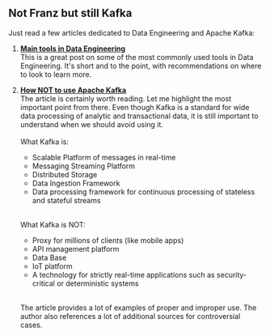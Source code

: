 <!--
.. title: Readlog: May 5, 2023
.. slug: readlog-may-5-2023
.. date: 2023-05-05 19:00:28 UTC+02:00
.. tags: de, kafka
.. category: 
.. link: 
.. description: 
.. type: text
-->

## Not Franz but still Kafka

Just read a few articles dedicated to Data Engineering and Apache Kafka:

1. [**Main tools in Data Engineering**](https://habr.com/ru/articles/727560/#habracut) <br>
  This is a great post on some of the most commonly used tools in Data 
  Engineering. It's short and to the point, with recommendations on where to 
  look to learn more.
  <!-- TEASER_END -->

2. [**How NOT to use Apache Kafka**](https://habr.com/ru/companies/cloud_mts/articles/725686/) <br>
  The article is certainly worth reading. Let me highlight the most important 
  point from there. Even though Kafka is a standard for wide data processing 
  of analytic and transactional data, it is still important to understand when 
  we should avoid using it. <br> <br>
    What Kafka is:
      * Scalable Platform of messages in real-time
      * Messaging Streaming Platform
      * Distributed Storage
      * Data Ingestion Framework
      * Data processing framework for continuous processing of stateless and stateful streams

    <br>

    What Kafka is NOT:

      * Proxy for millions of clients (like mobile apps)
      * API management platform
      * Data Base
      * IoT platform
      * A technology for strictly real-time applications such as 
      security-critical or deterministic systems <br><br>

    The article provides a lot of examples of proper and improper use. The author also references a lot of additional sources for controversial cases.
